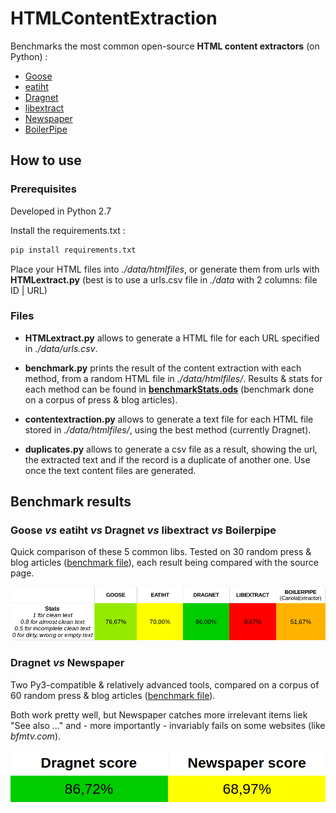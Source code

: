 # HTMLContentExtraction

Benchmarks the most common open-source **HTML content extractors** (on Python) :
- [Goose](https://github.com/grangier/python-goose)
- [eatiht](https://github.com/rodricios/eatiht) 
- [Dragnet](https://github.com/dragnet-org/dragnet) 
- [libextract](https://github.com/datalib/libextract) 
- [Newspaper](https://github.com/codelucas/newspaper)
- [BoilerPipe](https://github.com/misja/python-boilerpipe)

## How to use

### Prerequisites

Developed in Python 2.7

Install the requirements.txt :

```bash
pip install requirements.txt
```
Place your HTML files into *./data/htmlfiles*, or generate them from urls with **HTMLextract.py** (best is to use a urls.csv file in *./data* with 2 columns: file ID | URL)

### Files

- **HTMLextract.py** allows to generate a HTML file for each URL specified in *./data/urls.csv*.

- **benchmark.py** prints the result of the content extraction with each method, from a random HTML file in *./data/htmlfiles/*.
Results & stats for each method can be found in **[benchmarkStats.ods](./benchmarkStats.ods)** (benchmark done on a corpus of press & blog articles).

- **contentextraction.py** allows to generate a text file for each HTML file stored in *./data/htmlfiles/*, using the best method (currently Dragnet).

- **duplicates.py** allows to generate a csv file as a result, showing the url, the extracted text and if the record is a duplicate of another one. Use once the text content files are generated.

## Benchmark results

### Goose *vs* eatiht *vs* Dragnet *vs* libextract *vs* Boilerpipe

Quick comparison of these 5 common libs.
Tested on 30 random press & blog articles ([benchmark file](./benchmarkStats.ods)), each result being compared with the source page.

![](./stats.png)


### Dragnet *vs* Newspaper

Two Py3-compatible & relatively advanced tools, compared on a corpus of 60 random press & blog articles ([benchmark file](./dragnet_vs_newspaper.csv)). 

Both work pretty well, but Newspaper catches more irrelevant items liek "See also ..." and - more importantly - invariably fails on some websites (like *bfmtv.com*).

![](./dragnetvsnewspaper.png)

